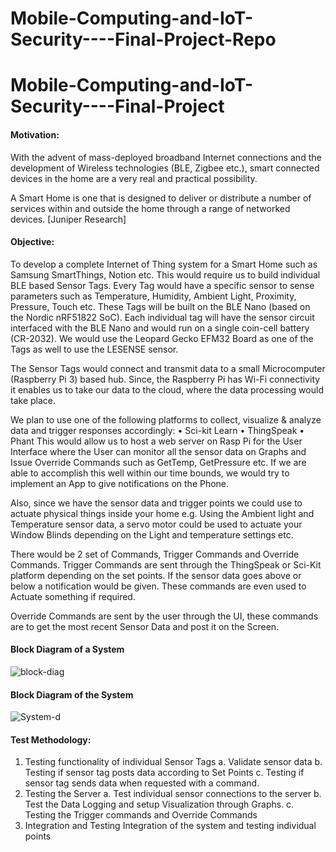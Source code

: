 # Mobile-Computing-and-IoT-Security----Final-Project-Repo
# Mobile-Computing-and-IoT-Security----Final-Project

#### Motivation:

With the advent of mass-deployed broadband Internet connections and the development of Wireless technologies (BLE, Zigbee etc.), smart connected devices in the home are a very real and practical possibility. 

A Smart Home is one that is designed to deliver or distribute a number of services within and outside the home through a range of networked devices. [Juniper Research]

#### Objective:

To develop a complete Internet of Thing system for a Smart Home such as Samsung SmartThings, Notion etc. This would require us to build individual BLE based Sensor Tags. Every Tag would have a specific sensor to sense parameters such as Temperature, Humidity, Ambient Light, Proximity, Pressure, Touch etc. 
These Tags will be built on the BLE Nano (based on the Nordic nRF51822 SoC). Each individual tag will have the sensor circuit interfaced with the BLE Nano and would run on a single coin-cell battery (CR-2032). We would use the Leopard Gecko EFM32 Board as one of the Tags as well to use the LESENSE sensor. 

The Sensor Tags would connect and transmit data to a small Microcomputer (Raspberry Pi 3) based hub. Since, the Raspberry Pi has Wi-Fi connectivity it enables us to take our data to the cloud, where the data processing would take place. 

We plan to use one of the following platforms to collect, visualize & analyze data and trigger responses accordingly:
•	Sci-kit Learn
•	ThingSpeak
•	Phant
This would allow us to host a web server on Rasp Pi for the User Interface where the User can monitor all the sensor data on Graphs and Issue Override Commands such as GetTemp, GetPressure etc.
If we are able to accomplish this well within our time bounds, we would try to implement an App to give notifications on the Phone.

Also, since we have the sensor data and trigger points we could use to actuate physical things inside your home e.g. Using the Ambient light and Temperature sensor data, a servo motor could be used to actuate your Window Blinds depending on the Light and temperature settings etc. 

There would be 2 set of Commands, Trigger Commands and Override Commands. 
Trigger Commands are sent through the ThingSpeak or Sci-Kit platform depending on the set points. If the sensor data goes above or below a notification would be given. These commands are even used to Actuate something if required.

Override Commands are sent by the user through the UI, these commands are to get the most recent Sensor Data and post it on the Screen.


#### Block Diagram of a System
![block-diag](https://github.com/berliarishabh/Mobile-Computing-and-IoT-Security----Final-Project/blob/master/Images/BlockDiagram.png?raw=true)

#### Block Diagram of the System
![System-d](https://github.com/berliarishabh/Mobile-Computing-and-IoT-Security----Final-Project/blob/master/Images/SystemOverview.png?raw=true)


#### Test Methodology: 

1.	Testing functionality of individual Sensor Tags
  a.	Validate sensor data 
  b.	Testing if sensor tag posts data according to Set Points
  c.	Testing if sensor tag sends data when requested with a command.
2.	Testing the Server
  a.	Test individual sensor connections to the server
  b.	Test the Data Logging and setup Visualization through Graphs.
  c.	Testing the Trigger commands and Override Commands
3.	Integration and Testing
  Integration of the system and testing individual points
